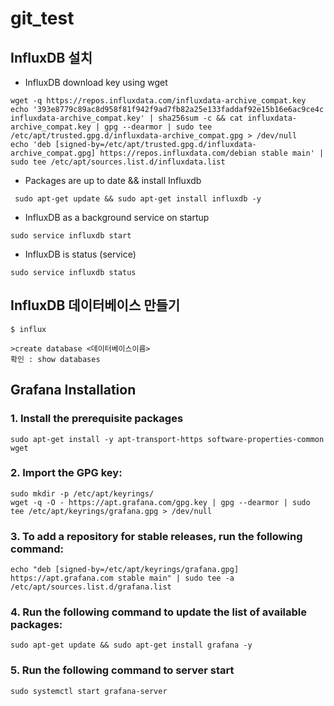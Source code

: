 # git_test

##  InfluxDB 설치

  -  InfluxDB download key using wget

```
wget -q https://repos.influxdata.com/influxdata-archive_compat.key
echo '393e8779c89ac8d958f81f942f9ad7fb82a25e133faddaf92e15b16e6ac9ce4c influxdata-archive_compat.key' | sha256sum -c && cat influxdata-archive_compat.key | gpg --dearmor | sudo tee /etc/apt/trusted.gpg.d/influxdata-archive_compat.gpg > /dev/null
echo 'deb [signed-by=/etc/apt/trusted.gpg.d/influxdata-archive_compat.gpg] https://repos.influxdata.com/debian stable main' | sudo tee /etc/apt/sources.list.d/influxdata.list
```

  -  Packages are up to date && install Influxdb
```
 sudo apt-get update && sudo apt-get install influxdb -y
```

  -  InfluxDB as a background service on startup
```
sudo service influxdb start
```

-  InfluxDB is status (service)
```
sudo service influxdb status
```

## InfluxDB 데이터베이스 만들기
```
$ influx

>create database <데이터베이스이름>
확인 : show databases
```

##  Grafana Installation
###  1. Install the prerequisite packages
```
sudo apt-get install -y apt-transport-https software-properties-common wget
```

###  2. Import the GPG key:
```
sudo mkdir -p /etc/apt/keyrings/
wget -q -O - https://apt.grafana.com/gpg.key | gpg --dearmor | sudo tee /etc/apt/keyrings/grafana.gpg > /dev/null
```

###  3. To add a repository for stable releases, run the following command:
```
echo "deb [signed-by=/etc/apt/keyrings/grafana.gpg] https://apt.grafana.com stable main" | sudo tee -a /etc/apt/sources.list.d/grafana.list
```

### 4. Run the following command to update the list of available packages:
```
sudo apt-get update && sudo apt-get install grafana -y

```

###  5. Run the following command to server start
```
sudo systemctl start grafana-server
```
